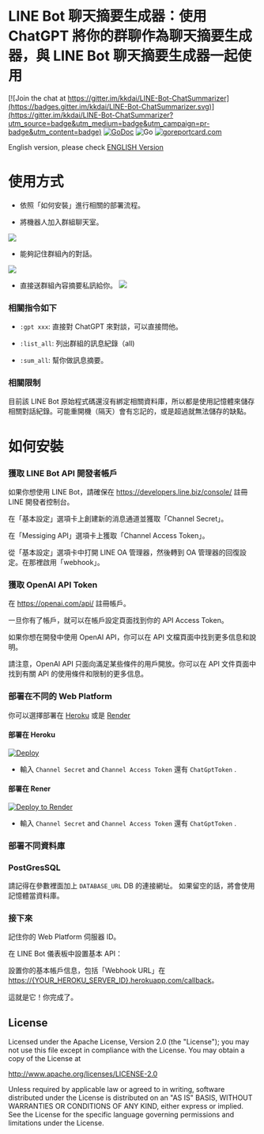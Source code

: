LINE Bot 聊天摘要生成器：使用 ChatGPT 將你的群聊作為聊天摘要生成器，與 LINE Bot 聊天摘要生成器一起使用
==============

[![Join the chat at https://gitter.im/kkdai/LINE-Bot-ChatSummarizer](https://badges.gitter.im/kkdai/LINE-Bot-ChatSummarizer.svg)](https://gitter.im/kkdai/LINE-Bot-ChatSummarizer?utm_source=badge&utm_medium=badge&utm_campaign=pr-badge&utm_content=badge) [![GoDoc](https://godoc.org/github.com/kkdai/LINE-Bot-ChatSummarizer.svg?status.svg)](https://godoc.org/github.com/kkdai/LINE-Bot-ChatSummarizer)  ![Go](https://github.com/kkdai/LINE-Bot-ChatSummarizer/workflows/Go/badge.svg) [![goreportcard.com](https://goreportcard.com/badge/github.com/kkdai/LINE-Bot-ChatSummarizer)](https://goreportcard.com/report/github.com/kkdai/LineBotTemplate)

English version, please check [ENGLISH Version](README_en.md)

使用方式
=============

- 依照「如何安裝」進行相關的部署流程。

- 將機器人加入群組聊天室。

![](img/chat_1.png)

- 能夠記住群組內的對話。
  
![](img/list_all.png)

- 直接送群組內容摘要私訊給你。
![](img/sum_all.png)

### 相關指令如下

- `:gpt xxx`: 直接對 ChatGPT 來對談，可以直接問他。

- `:list_all`: 列出群組的訊息紀錄（all)

- `:sum_all`: 幫你做訊息摘要。

### 相關限制

目前該 LINE Bot 原始程式碼還沒有綁定相關資料庫，所以都是使用記憶體來儲存相關對話紀錄。可能重開機（隔天）會有忘記的，或是超過就無法儲存的缺點。

如何安裝
=============

### 獲取 LINE Bot API 開發者帳戶

如果你想使用 LINE Bot，請確保在 <https://developers.line.biz/console/> 註冊 LINE 開發者控制台。

在「基本設定」選項卡上創建新的消息通道並獲取「Channel Secret」。

在「Messiging API」選項卡上獲取「Channel Access Token」。

從「基本設定」選項卡中打開 LINE OA 管理器，然後轉到 OA 管理器的回復設定。在那裡啟用「webhook」。

### 獲取 OpenAI API Token

在 <https://openai.com/api/> 註冊帳戶。

一旦你有了帳戶，就可以在帳戶設定頁面找到你的 API Access Token。

如果你想在開發中使用 OpenAI API，你可以在 API 文檔頁面中找到更多信息和說明。

請注意，OpenAI API 只面向滿足某些條件的用戶開放。你可以在 API 文件頁面中找到有關 API 的使用條件和限制的更多信息。

### 部署在不同的 Web Platform

你可以選擇部署在 [Heroku](https://www.heroku.com/) 或是 [Render](http://render.com/)

#### 部署在 Heroku

[![Deploy](https://www.herokucdn.com/deploy/button.svg)](https://heroku.com/deploy)

- 輸入 `Channel Secret` and `Channel Access Token` 還有 `ChatGptToken` .

#### 部署在 Rener

[![Deploy to Render](http://render.com/images/deploy-to-render-button.svg)](https://render.com/deploy)

- 輸入 `Channel Secret` and `Channel Access Token` 還有 `ChatGptToken` .

### 部署不同資料庫

### PostGresSQL

請記得在參數裡面加上 `DATABASE_URL` DB 的連接網址。
如果留空的話，將會使用記憶體當資料庫。

### 接下來

記住你的 Web Platform  伺服器 ID。

在 LINE Bot 儀表板中設置基本 API：

設置你的基本帳戶信息，包括「Webhook URL」在 <https://{YOUR_HEROKU_SERVER_ID}.herokuapp.com/callback>。

這就是它！你完成了。

License
---------------

Licensed under the Apache License, Version 2.0 (the "License");
you may not use this file except in compliance with the License.
You may obtain a copy of the License at

<http://www.apache.org/licenses/LICENSE-2.0>

Unless required by applicable law or agreed to in writing, software
distributed under the License is distributed on an "AS IS" BASIS,
WITHOUT WARRANTIES OR CONDITIONS OF ANY KIND, either express or implied.
See the License for the specific language governing permissions and
limitations under the License.
